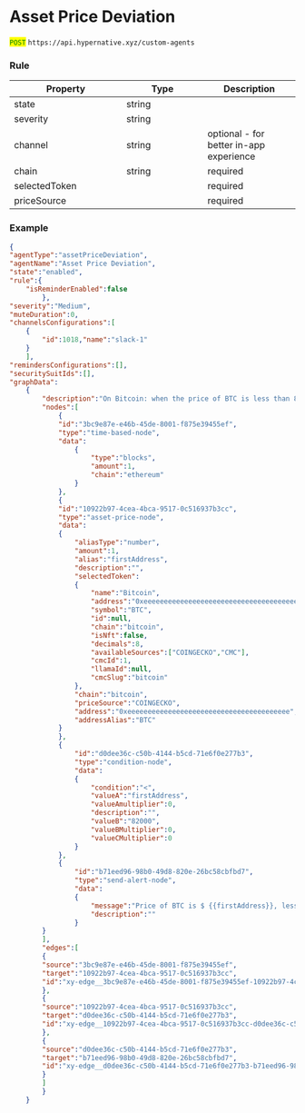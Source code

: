# Asset Price Deviation

<mark style="color:green;">`POST`</mark> `https://api.hypernative.xyz/custom-agents`

### Rule

<table><thead><tr><th width="182">Property</th><th width="127">Type</th><th>Description</th></tr></thead><tbody><tr><td>state</td><td>string</td><td></td></tr><tr><td>severity</td><td>string</td><td></td></tr><tr><td>channel</td><td>string</td><td>optional - for better in-app experience</td></tr><tr><td>chain</td><td>string</td><td>required</td></tr><tr><td>selectedToken</td><td></td><td>required</td></tr><tr><td>priceSource</td><td></td><td>required</td></tr></tbody></table>

### Example

```json
{
"agentType":"assetPriceDeviation",
"agentName":"Asset Price Deviation",
"state":"enabled",
"rule":{
    "isReminderEnabled":false
        },
"severity":"Medium",
"muteDuration":0,
"channelsConfigurations":[
    {
        "id":1018,"name":"slack-1"
    }
    ],
"remindersConfigurations":[],
"securitySuitIds":[],
"graphData":
    {
        "description":"On Bitcoin: when the price of BTC is less than 82000 * 10^0 USD (from Coingecko)",
        "nodes":[
            {
            "id":"3bc9e87e-e46b-45de-8001-f875e39455ef",
            "type":"time-based-node",
            "data":
                {
                    "type":"blocks",
                    "amount":1,
                    "chain":"ethereum"
                }
            },
            {
            "id":"10922b97-4cea-4bca-9517-0c516937b3cc",
            "type":"asset-price-node",
            "data":
            {
                "aliasType":"number",
                "amount":1,
                "alias":"firstAddress",
                "description":"",
                "selectedToken":
                {
                    "name":"Bitcoin",
                    "address":"0xeeeeeeeeeeeeeeeeeeeeeeeeeeeeeeeeeeeeeeee",
                    "symbol":"BTC",
                    "id":null,
                    "chain":"bitcoin",
                    "isNft":false,
                    "decimals":8,
                    "availableSources":["COINGECKO","CMC"],
                    "cmcId":1,
                    "llamaId":null,
                    "cmcSlug":"bitcoin"
                },
                "chain":"bitcoin",
                "priceSource":"COINGECKO",
                "address":"0xeeeeeeeeeeeeeeeeeeeeeeeeeeeeeeeeeeeeeeee",
                "addressAlias":"BTC"
            }
            },
            {
                "id":"d0dee36c-c50b-4144-b5cd-71e6f0e277b3",
                "type":"condition-node",
                "data":
                {
                    "condition":"<",
                    "valueA":"firstAddress",
                    "valueAmultiplier":0,
                    "description":"",
                    "valueB":"82000",
                    "valueBMultiplier":0,
                    "valueCMultiplier":0
                }
            },
            {
                "id":"b71eed96-98b0-49d8-820e-26bc58cbfbd7",
                "type":"send-alert-node",
                "data":
                {
                    "message":"Price of BTC is $ {{firstAddress}}, less than 82000 * 10^0 (Bitcoin | BTC | 0xeeeeeeeeeeeeeeeeeeeeeeeeeeeeeeeeeeeeeeee | COINGECKO)",
                    "description":""
                }
        }
        ],
        "edges":[
        {
        "source":"3bc9e87e-e46b-45de-8001-f875e39455ef",
        "target":"10922b97-4cea-4bca-9517-0c516937b3cc",
        "id":"xy-edge__3bc9e87e-e46b-45de-8001-f875e39455ef-10922b97-4cea-4bca-9517-0c516937b3cc"
        },
        {
        "source":"10922b97-4cea-4bca-9517-0c516937b3cc",
        "target":"d0dee36c-c50b-4144-b5cd-71e6f0e277b3",
        "id":"xy-edge__10922b97-4cea-4bca-9517-0c516937b3cc-d0dee36c-c50b-4144-b5cd-71e6f0e277b3"
        },
        {
        "source":"d0dee36c-c50b-4144-b5cd-71e6f0e277b3",
        "target":"b71eed96-98b0-49d8-820e-26bc58cbfbd7",
        "id":"xy-edge__d0dee36c-c50b-4144-b5cd-71e6f0e277b3-b71eed96-98b0-49d8-820e-26bc58cbfbd7"
        }
        ]
        }
    }
```
